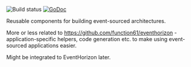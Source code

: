![Build status](https://github.com/function61/eventkit/workflows/Build/badge.svg)
[![GoDoc](https://img.shields.io/badge/godoc-reference-5272B4.svg?style=for-the-badge)](https://godoc.org/github.com/function61/eventkit)

Reusable components for building event-sourced architectures.

More or less related to https://github.com/function61/eventhorizon - application-specific
helpers, code generation etc. to make using event-sourced applications easier.

Might be integrated to EventHorizon later.
